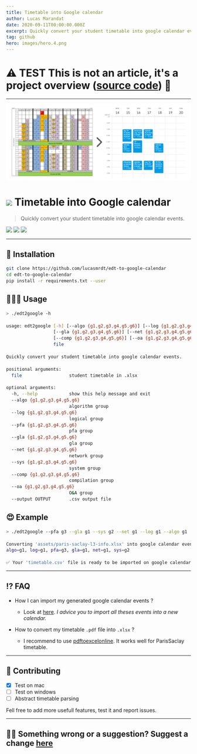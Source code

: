 ```yaml
---
title: Timetable into Google calendar
author: Lucas Marandat
date: 2020-09-11T00:00:00.000Z
excerpt: Quickly convert your student timetable into google calendar events.
tag: github
hero: images/hero.4.png
---
```


# ⚠️ TEST This is not an article, it's a project overview ([source code](https://github.com/lucasmrdt/timetable-to-google-calendar)) 🔎

---

![](./images/preview.png)

# ![](https://img.shields.io/badge/status-beta-orange) Timetable into Google calendar

> Quickly convert your student timetable into google calendar events.

![](https://img.shields.io/badge/linux-OK-green) ![](https://img.shields.io/badge/mac-OK-green) ![](https://img.shields.io/badge/windows-not_tested-orange)

---

## 🚀 Installation

```bash
git clone https://github.com/lucasmrdt/edt-to-google-calendar
cd edt-to-google-calendar
pip install -r requirements.txt --user
```

## 👨🏻‍💻 Usage

```bash
> ./edt2google -h

usage: edt2google [-h] [--algo {g1,g2,g3,g4,g5,g6}] [--log {g1,g2,g3,g4,g5,g6}] [--pfa {g1,g2,g3,g4,g5,g6}]
                  [--gla {g1,g2,g3,g4,g5,g6}] [--net {g1,g2,g3,g4,g5,g6}] [--sys {g1,g2,g3,g4,g5,g6}]
                  [--comp {g1,g2,g3,g4,g5,g6}] [--oa {g1,g2,g3,g4,g5,g6}] [--output OUTPUT]
                  file

Quickly convert your student timetable into google calendar events.

positional arguments:
  file                  student timetable in .xlsx

optional arguments:
  -h, --help            show this help message and exit
  --algo {g1,g2,g3,g4,g5,g6}
                        algorithm group
  --log {g1,g2,g3,g4,g5,g6}
                        logical group
  --pfa {g1,g2,g3,g4,g5,g6}
                        pfa group
  --gla {g1,g2,g3,g4,g5,g6}
                        gla group
  --net {g1,g2,g3,g4,g5,g6}
                        network group
  --sys {g1,g2,g3,g4,g5,g6}
                        system group
  --comp {g1,g2,g3,g4,g5,g6}
                        compilation group
  --oa {g1,g2,g3,g4,g5,g6}
                        O&A group
  --output OUTPUT       .csv output file

```

## 😍 Example

```bash
> ./edt2google --pfa g3 --gla g1 --sys g2 --net g1 --log g1 --algo g1  assets/paris-saclay-l3-info.xlsx

Converting 'assets/paris-saclay-l3-info.xlsx' into google calendar events with :
algo=g1, log=g1, pfa=g3, gla=g1, net=g1, sys=g2

✅ Your 'timetable.csv' file is ready to be imported on google calendar.

```

---

## ⁉️ FAQ

- How I can import my generated google calendar events ?

  - Look at [here](https://support.google.com/calendar/answer/37118?co=GENIE.Platform%3DDesktop&hl=en). _I advice you to import all theses events into a new calendar._

- How to convert my timetable `.pdf` file into `.xlsx` ?
  - I recommend to use [pdftoexcelonline](https://www.pdftoexcelonline.com/). It works well for ParisSaclay timetable.

---

## 💌 Contributing

- [x] Test on mac
- [ ] Test on windows
- [ ] Abstract timetable parsing

Fell free to add more usefull features, test it and report issues.

---

## ✍🏻 Something wrong or a suggestion? Suggest a change [here](https://github.com/lucasmrdt/personal-blog/blob/master/content/posts/2020-05-12-Algorithms/index.md)
